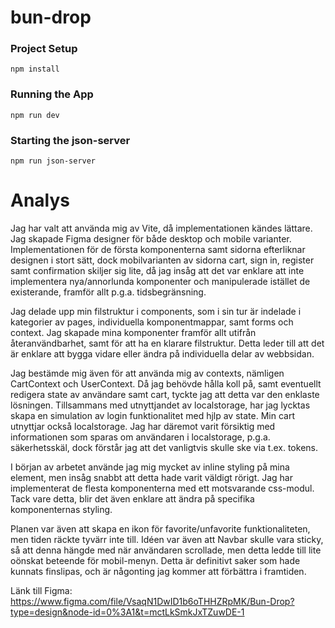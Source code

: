 # bun-drop

### Project Setup

`npm install`

### Running the App

`npm run dev`

### Starting the json-server

`npm run json-server`

# Analys

Jag har valt att använda mig av Vite, då implementationen kändes lättare. Jag skapade Figma designer för både desktop och mobile varianter. Implementationen för de första komponenterna samt sidorna efterliknar designen i stort sätt, dock mobilvarianten av sidorna cart, sign in, register samt confirmation skiljer sig lite, då jag insåg att det var enklare att inte implementera nya/annorlunda komponenter och manipulerade istället de existerande, framför allt p.g.a. tidsbegränsning.

Jag delade upp min filstruktur i components, som i sin tur är indelade i kategorier av pages, individuella komponentmappar, samt forms och context. Jag skapade mina komponenter framför allt utifrån återanvändbarhet, samt för att ha en klarare filstruktur. Detta leder till att det är enklare att bygga vidare eller ändra på individuella delar av webbsidan.

Jag bestämde mig även för att använda mig av contexts, nämligen CartContext och UserContext. Då jag behövde hålla koll på, samt eventuellt redigera state av användare samt cart, tyckte jag att detta var den enklaste lösningen. Tillsammans med utnyttjandet av localstorage, har jag lycktas skapa en simulation av login funktionalitet med hjlp av state. Min cart utnyttjar också localstorage. Jag har däremot varit försiktig med informationen som sparas om användaren i localstorage, p.g.a. säkerhetsskäl, dock förstår jag att det vanligtvis skulle ske via t.ex. tokens.

I början av arbetet använde jag mig mycket av inline styling på mina element, men insåg snabbt att detta hade varit väldigt rörigt. Jag har implementerat de flesta komponenterna med ett motsvarande css-modul. Tack vare detta, blir det även enklare att ändra på specifika komponenternas styling.

Planen var även att skapa en ikon för favorite/unfavorite funktionaliteten, men tiden räckte tyvärr inte till. Idéen var även att Navbar skulle vara sticky, så att denna hängde med när användaren scrollade, men detta ledde till lite oönskat beteende för mobil-menyn. Detta är definitivt saker som hade kunnats finslipas, och är någonting jag kommer att förbättra i framtiden.

Länk till Figma: https://www.figma.com/file/VsaqN1DwID1b6oTHHZRpMK/Bun-Drop?type=design&node-id=0%3A1&t=mctLkSmkJxTZuwDE-1
